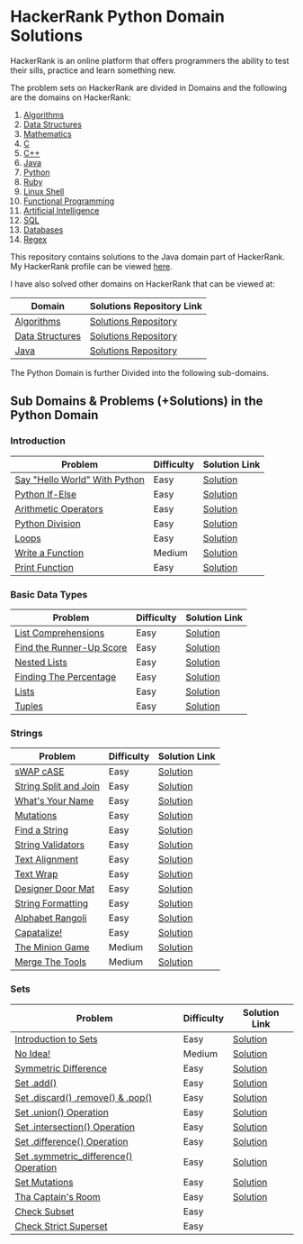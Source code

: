 # HackerRank Python Domain Solutions

HackerRank is an online platform that offers programmers the ability to test their
sills, practice and learn something new. 

The problem sets on HackerRank are divided in Domains and the following are the domains
on HackerRank:

1. [Algorithms](https://www.hackerrank.com/domains/algorithms)
2. [Data Structures](https://www.hackerrank.com/domains/data-structures)
3. [Mathematics](https://www.hackerrank.com/domains/mathematics) 
4. [C](https://www.hackerrank.com/domains/c)
5. [C++](https://www.hackerrank.com/domains/cpp)
6. [Java](https://www.hackerrank.com/domains/java)
7. [Python](https://www.hackerrank.com/domains/python)
8. [Ruby](https://www.hackerrank.com/domains/ruby)
9. [Linux Shell](https://www.hackerrank.com/domains/shell)
10. [Functional Programming](https://www.hackerrank.com/domains/fp)
11. [Artificial Intelligence](https://www.hackerrank.com/domains/ai)
12. [SQL](https://www.hackerrank.com/domains/sql)
13. [Databases](https://www.hackerrank.com/domains/databases)
14. [Regex](https://www.hackerrank.com/domains/regex)

This repository contains solutions to the Java domain part of HackerRank. My
HackerRank profile can be viewed [here](https://www.hackerrank.com/anishviewer).

I have also solved other domains on HackerRank that can be viewed at:

| Domain | Solutions Repository Link |
|--------|---------------------------|
| [Algorithms](https://www.hackerrank.com/domains/algorithms) | [Solutions Repository](https://github.com/anishLearnsToCode/hackerrank-algorithms) |
| [Data Structures](https://www.hackerrank.com/domains/data-structures) | [Solutions Repository](https://github.com/anishLearnsToCode/hackerrank-data-structures) |
| [Java](https://www.hackerrank.com/domains/java) | [Solutions Repository](https://github.com/anishLearnsToCode/hackerrank-java) |

The Python Domain is further Divided into the following sub-domains. 

## Sub Domains & Problems (+Solutions) in the Python Domain

### Introduction
| Problem | Difficulty | Solution Link |
|---------|------------|---------------|
| [Say "Hello World" With Python](https://www.hackerrank.com/challenges/py-hello-world) | Easy | [Solution](https://github.com/anishLearnsToCode/hackerrank-python/blob/master/introduction/SayHelloWorldWithPython.py) |
| [Python If-Else](https://www.hackerrank.com/challenges/py-if-else) | Easy | [Solution](https://github.com/anishLearnsToCode/hackerrank-python/blob/master/introduction/PythonIfElse.py) |
| [Arithmetic Operators](https://www.hackerrank.com/challenges/python-arithmetic-operators) | Easy | [Solution](https://github.com/anishLearnsToCode/hackerrank-python/blob/master/introduction/ArithmeticOperator.py) |
| [Python Division](https://www.hackerrank.com/challenges/python-division) | Easy | [Solution](https://github.com/anishLearnsToCode/hackerrank-python/blob/master/introduction/Division.py) |
| [Loops](https://www.hackerrank.com/challenges/python-loops) | Easy | [Solution](https://github.com/anishLearnsToCode/hackerrank-python/blob/master/introduction/Loops.py)|
| [Write a Function](https://www.hackerrank.com/challenges/write-a-function) | Medium | [Solution](https://github.com/anishLearnsToCode/hackerrank-python/blob/master/introduction/WriteAFunction.py) |
| [Print Function](https://www.hackerrank.com/challenges/python-print) | Easy | [Solution](https://github.com/anishLearnsToCode/hackerrank-python/blob/master/introduction/PrintFunction.py) |


### Basic Data Types
| Problem | Difficulty | Solution Link |
|---------|------------|---------------|
| [List Comprehensions](https://www.hackerrank.com/challenges/list-comprehensions) | Easy | [Solution](https://github.com/anishLearnsToCode/hackerrank-python/blob/master/basic-data-types/ListComprehension.py) |
| [Find the Runner-Up Score](https://www.hackerrank.com/challenges/find-second-maximum-number-in-a-list) | Easy | [Solution](https://github.com/anishLearnsToCode/hackerrank-python/blob/master/basic-data-types/FindTheRunnerUpScore.py) |
| [Nested Lists](https://www.hackerrank.com/challenges/nested-list) | Easy | [Solution](https://github.com/anishLearnsToCode/hackerrank-python/blob/master/basic-data-types/nested-lists.py) |
| [Finding The Percentage](https://www.hackerrank.com/challenges/finding-the-percentage) | Easy | [Solution](https://github.com/anishLearnsToCode/hackerrank-python/blob/master/basic-data-types/finding-the-percentage.py) |
| [Lists](https://www.hackerrank.com/challenges/python-lists) | Easy | [Solution](https://github.com/anishLearnsToCode/hackerrank-python/blob/master/basic-data-types/Lists.py) |
| [Tuples](https://www.hackerrank.com/challenges/python-tuples) | Easy | [Solution](https://github.com/anishLearnsToCode/hackerrank-python/blob/master/basic-data-types/tuples.py) |


### Strings
| Problem | Difficulty | Solution Link |
|---------|------------|---------------|
| [sWAP cASE](https://www.hackerrank.com/challenges/swap-case) | Easy | [Solution](https://github.com/anishLearnsToCode/hackerrank-python/blob/master/strings/swap-case.py) |
| [String Split and Join](https://www.hackerrank.com/challenges/python-string-split-and-join) | Easy | [Solution](https://github.com/anishLearnsToCode/hackerrank-python/blob/master/strings/string-split-and-join.py) |
| [What's Your Name](https://www.hackerrank.com/challenges/whats-your-name) | Easy | [Solution](https://github.com/anishLearnsToCode/hackerrank-python/blob/master/strings/whats-your-name.py) |
| [Mutations](https://www.hackerrank.com/challenges/python-mutations) | Easy | [Solution](https://github.com/anishLearnsToCode/hackerrank-python/blob/master/strings/mutations.py) |
| [Find a String](https://www.hackerrank.com/challenges/find-a-string) | Easy | [Solution](https://github.com/anishLearnsToCode/hackerrank-python/blob/master/strings/find-a-string.py) |
| [String Validators](https://www.hackerrank.com/challenges/string-validators) | Easy | [Solution](https://github.com/anishLearnsToCode/hackerrank-python/blob/master/strings/string-validators.py) |
| [Text Alignment](https://www.hackerrank.com/challenges/text-alignment) | Easy | [Solution](https://github.com/anishLearnsToCode/hackerrank-python/blob/master/strings/text-alignment.py) |
| [Text Wrap](https://www.hackerrank.com/challenges/text-wrap) | Easy | [Solution](https://github.com/anishLearnsToCode/hackerrank-python/blob/master/strings/text-wrap.py) |
| [Designer Door Mat](https://www.hackerrank.com/challenges/designer-door-mat) | Easy | [Solution](https://github.com/anishLearnsToCode/hackerrank-python/blob/master/strings/designer-door-mat.py) |
| [String Formatting](https://www.hackerrank.com/challenges/python-string-formatting) | Easy | [Solution](https://github.com/anishLearnsToCode/hackerrank-python/blob/master/strings/string-formatting.py) |
| [Alphabet Rangoli](https://www.hackerrank.com/challenges/alphabet-rangoli) | Easy | [Solution](https://github.com/anishLearnsToCode/hackerrank-python/blob/master/strings/alphabet-rangoli.py) |
| [Capatalize!](https://www.hackerrank.com/challenges/capitalize) | Easy | [Solution](https://github.com/anishLearnsToCode/hackerrank-python/blob/master/strings/capitalize!.py) |
| [The Minion Game](https://www.hackerrank.com/challenges/the-minion-game) | Medium | [Solution](https://github.com/anishLearnsToCode/hackerrank-python/blob/master/strings/the-minion-game.py) |
| [Merge The Tools](https://www.hackerrank.com/challenges/merge-the-tools) | Medium | [Solution](https://github.com/anishLearnsToCode/hackerrank-python/blob/master/strings/merge-the-tools.py) |


### Sets
| Problem | Difficulty | Solution Link |
|---------|------------|---------------|
| [Introduction to Sets](https://www.hackerrank.com/challenges/py-introduction-to-sets) | Easy | [Solution](https://github.com/anishLearnsToCode/hackerrank-python/blob/master/sets/introduction-to-sets.py) |
| [No Idea!](https://www.hackerrank.com/challenges/no-idea) | Medium | [Solution](https://github.com/anishLearnsToCode/hackerrank-python/blob/master/sets/no-idea.py) |
| [Symmetric Difference](https://www.hackerrank.com/challenges/symmetric-difference) | Easy | [Solution](https://github.com/anishLearnsToCode/hackerrank-python/blob/master/sets/symmetric-difference.py) |
| [Set .add()](https://www.hackerrank.com/challenges/py-set-add) | Easy | [Solution](https://github.com/anishLearnsToCode/hackerrank-python/blob/master/sets/set-add.py) |
| [Set .discard() .remove() & .pop()](https://www.hackerrank.com/challenges/py-set-discard-remove-pop) | Easy | [Solution](https://github.com/anishLearnsToCode/hackerrank-python/blob/master/sets/set-disacard-remove-pop.py) |
| [Set .union() Operation](https://www.hackerrank.com/challenges/py-set-union) | Easy | [Solution](https://github.com/anishLearnsToCode/hackerrank-python/blob/master/sets/set-union.py) |
| [Set .intersection() Operation](https://www.hackerrank.com/challenges/py-set-intersection-operation) | Easy | [Solution](https://github.com/anishLearnsToCode/hackerrank-python/blob/master/sets/set-intersection.py) |
| [Set .difference() Operation](https://www.hackerrank.com/challenges/py-set-difference-operation) | Easy | [Solution](https://github.com/anishLearnsToCode/hackerrank-python/blob/master/sets/set-difference.py) |
| [Set .symmetric_difference() Operation](https://www.hackerrank.com/challenges/py-set-symmetric-difference-operation) | Easy | [Solution](https://github.com/anishLearnsToCode/hackerrank-python/blob/master/sets/set-symmetric-difference.py) |
| [Set Mutations](https://www.hackerrank.com/challenges/py-set-mutations) | Easy | [Solution](https://github.com/anishLearnsToCode/hackerrank-python/blob/master/sets/set-mutations.py) |
| [Tha Captain's Room](https://www.hackerrank.com/challenges/py-the-captains-room) | Easy | [Solution](https://github.com/anishLearnsToCode/hackerrank-python/blob/master/sets/the-captains-room.py) |
| [Check Subset](https://www.hackerrank.com/challenges/py-check-subset) | Easy | |
| [Check Strict Superset](https://www.hackerrank.com/challenges/py-check-strict-superset) | Easy | |
